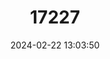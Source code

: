 ---
title: "17227"
category: "Phyllotis haggardi"
draft: false
date: 2024-02-22 13:03:50
languages:
  English: ["Haggard's Leaf-eared Mouse"]
---